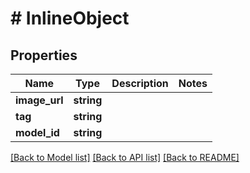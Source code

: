 # # InlineObject

## Properties

Name | Type | Description | Notes
------------ | ------------- | ------------- | -------------
**image_url** | **string** |  | 
**tag** | **string** |  | 
**model_id** | **string** |  | 

[[Back to Model list]](../../README.md#documentation-for-models) [[Back to API list]](../../README.md#documentation-for-api-endpoints) [[Back to README]](../../README.md)


